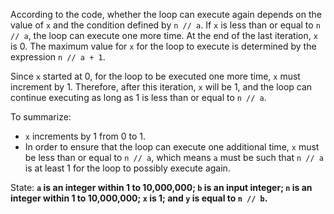 According to the code, whether the loop can execute again depends on the value of `x` and the condition defined by `n // a`. If `x` is less than or equal to `n // a`, the loop can execute one more time. At the end of the last iteration, `x` is 0. The maximum value for `x` for the loop to execute is determined by the expression `n // a + 1`. 

Since `x` started at 0, for the loop to be executed one more time, `x` must increment by 1. Therefore, after this iteration, `x` will be 1, and the loop can continue executing as long as 1 is less than or equal to `n // a`.

To summarize:
- `x` increments by 1 from 0 to 1.
- In order to ensure that the loop can execute one additional time, `x` must be less than or equal to `n // a`, which means `a` must be such that `n // a` is at least 1 for the loop to possibly execute again.

State: **`a` is an integer within 1 to 10,000,000; `b` is an input integer; `n` is an integer within 1 to 10,000,000; `x` is 1; and `y` is equal to `n // b`.**